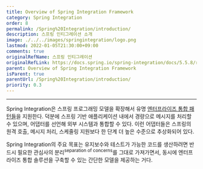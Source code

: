 ```yaml
---
title: Overview of Spring Integration Framework
category: Spring Integration
order: 8
permalink: /Spring%20Integration/introduction/
description: 스프링 인티그레이션 소개
image: ./../../images/springintegration/logo.png
lastmod: 2022-01-05T21:30:00+09:00
comments: true
originalRefName: 스프링 인티그레이션
originalRefLink: https://docs.spring.io/spring-integration/docs/5.5.8/reference/html/index-single.html#spring-integration-introduction
parent: Overview of Spring Integration Framework
isParent: true
parentUrl: /Spring%20Integration/introduction/
priority: 0.3
---
```


---

Spring Integration은 스프링 프로그래밍 모델을 확장해서 유명 [엔터프라이즈 통합 패턴들](https://www.enterpriseintegrationpatterns.com/)을 지원한다. 덕분에 스프링 기반 애플리케이션 내에서 경량으로 메시지를 처리할 수 있으며, 어댑터를 선언해 외부 시스템과 통합할 수 있다. 이런 어댑터들은 스프링의 원격 호출, 메시지 처리, 스케줄링 지원보다 한 단계 더 높은 수준으로 추상화되어 있다.

Spring Integration의 주요 목표는 유지보수와 테스트가 가능한 코드를 생산하려면 반드시 필요한 관심사의 분리<sup>separation of concerns</sup>를 그대로 가져가면서, 동시에 엔터프라이즈 통합 솔루션을 구축할 수 있는 간단한 모델을 제공하는 거다.